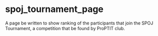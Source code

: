 # spoj_tournament_page

A page be written to show ranking of the participants that join the SPOJ Tournament, a competition that be found by ProPTIT club.




